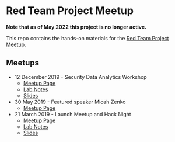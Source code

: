 # Red Team Project Meetup

**Note that as of May 2022 this project is no longer active.**

This repo contains the hands-on materials for the [Red Team Project Meetup](https://meetup.com/redteamproject).

## Meetups

* 12 December 2019 - Security Data Analytics Workshop
  * [Meetup Page](https://www.meetup.com/redteamproject/events/266637708/)
  * [Lab Notes](20191212/README.md)
  * [Slides](20191212/slides.pdf)
* 30 May 2019 - Featured speaker Micah Zenko
  * [Meetup Page](https://www.meetup.com/redteamproject/events/260159334/)
* 21 March 2019 - Launch Meetup and Hack Night
  * [Meetup Page](https://www.meetup.com/redteamproject/events/259624820/)
  * [Lab Notes](20190321/README.md)
  * [Slides](20190321/launch_meetup.pdf)
